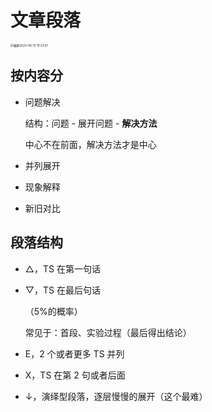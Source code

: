 # 文章段落

<img src="https://cdn.jsdelivr.net/gh/davidliuk/images@master/blog/%E6%88%AA%E5%B1%8F2023-06-10%2010.33.07.png" alt="截屏2023-06-10 10.33.07" style="zoom:33%;" />

## 按内容分

- 问题解决

  结构：问题 - 展开问题 - **解决方法**

  中心不在前面，解决方法才是中心

- 并列展开

- 现象解释

- 新旧对比

## 段落结构

- △，TS 在第一句话
- ▽，TS 在最后句话

  （5%的概率）

  常见于：首段、实验过程（最后得出结论）

- E，2 个或者更多 TS 并列
- X，TS 在第 2 句或者后面
- $\downarrow$，演绎型段落，逐层慢慢的展开（这个最难）
